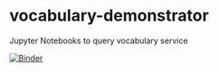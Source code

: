 # vocabulary-demonstrator
Jupyter Notebooks to query vocabulary service

[![Binder](https://mybinder.org/badge_logo.svg)](https://mybinder.org/v2/gh/ferrighi/vocabulary-demonstrator/main)
